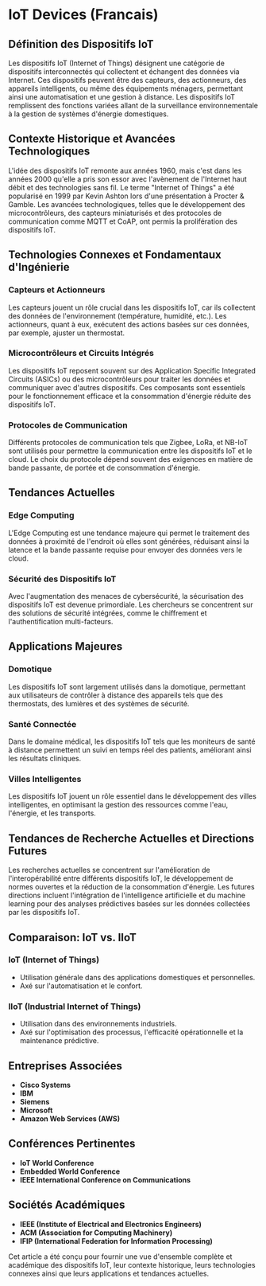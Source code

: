# IoT Devices (Francais)

## Définition des Dispositifs IoT

Les dispositifs IoT (Internet of Things) désignent une catégorie de dispositifs interconnectés qui collectent et échangent des données via Internet. Ces dispositifs peuvent être des capteurs, des actionneurs, des appareils intelligents, ou même des équipements ménagers, permettant ainsi une automatisation et une gestion à distance. Les dispositifs IoT remplissent des fonctions variées allant de la surveillance environnementale à la gestion de systèmes d'énergie domestiques.

## Contexte Historique et Avancées Technologiques

L'idée des dispositifs IoT remonte aux années 1960, mais c'est dans les années 2000 qu'elle a pris son essor avec l'avènement de l'Internet haut débit et des technologies sans fil. Le terme "Internet of Things" a été popularisé en 1999 par Kevin Ashton lors d'une présentation à Procter & Gamble. Les avancées technologiques, telles que le développement des microcontrôleurs, des capteurs miniaturisés et des protocoles de communication comme MQTT et CoAP, ont permis la prolifération des dispositifs IoT.

## Technologies Connexes et Fondamentaux d'Ingénierie

### Capteurs et Actionneurs

Les capteurs jouent un rôle crucial dans les dispositifs IoT, car ils collectent des données de l'environnement (température, humidité, etc.). Les actionneurs, quant à eux, exécutent des actions basées sur ces données, par exemple, ajuster un thermostat. 

### Microcontrôleurs et Circuits Intégrés

Les dispositifs IoT reposent souvent sur des Application Specific Integrated Circuits (ASICs) ou des microcontrôleurs pour traiter les données et communiquer avec d'autres dispositifs. Ces composants sont essentiels pour le fonctionnement efficace et la consommation d'énergie réduite des dispositifs IoT.

### Protocoles de Communication

Différents protocoles de communication tels que Zigbee, LoRa, et NB-IoT sont utilisés pour permettre la communication entre les dispositifs IoT et le cloud. Le choix du protocole dépend souvent des exigences en matière de bande passante, de portée et de consommation d'énergie.

## Tendances Actuelles

### Edge Computing

L'Edge Computing est une tendance majeure qui permet le traitement des données à proximité de l'endroit où elles sont générées, réduisant ainsi la latence et la bande passante requise pour envoyer des données vers le cloud.

### Sécurité des Dispositifs IoT

Avec l'augmentation des menaces de cybersécurité, la sécurisation des dispositifs IoT est devenue primordiale. Les chercheurs se concentrent sur des solutions de sécurité intégrées, comme le chiffrement et l'authentification multi-facteurs.

## Applications Majeures

### Domotique

Les dispositifs IoT sont largement utilisés dans la domotique, permettant aux utilisateurs de contrôler à distance des appareils tels que des thermostats, des lumières et des systèmes de sécurité.

### Santé Connectée

Dans le domaine médical, les dispositifs IoT tels que les moniteurs de santé à distance permettent un suivi en temps réel des patients, améliorant ainsi les résultats cliniques.

### Villes Intelligentes

Les dispositifs IoT jouent un rôle essentiel dans le développement des villes intelligentes, en optimisant la gestion des ressources comme l'eau, l'énergie, et les transports.

## Tendances de Recherche Actuelles et Directions Futures

Les recherches actuelles se concentrent sur l'amélioration de l'interopérabilité entre différents dispositifs IoT, le développement de normes ouvertes et la réduction de la consommation d'énergie. Les futures directions incluent l'intégration de l'intelligence artificielle et du machine learning pour des analyses prédictives basées sur les données collectées par les dispositifs IoT.

## Comparaison: IoT vs. IIoT

### IoT (Internet of Things)

- Utilisation générale dans des applications domestiques et personnelles.
- Axé sur l'automatisation et le confort.

### IIoT (Industrial Internet of Things)

- Utilisation dans des environnements industriels.
- Axé sur l'optimisation des processus, l'efficacité opérationnelle et la maintenance prédictive.

## Entreprises Associées

- **Cisco Systems**
- **IBM**
- **Siemens**
- **Microsoft**
- **Amazon Web Services (AWS)**

## Conférences Pertinentes

- **IoT World Conference**
- **Embedded World Conference**
- **IEEE International Conference on Communications**

## Sociétés Académiques

- **IEEE (Institute of Electrical and Electronics Engineers)**
- **ACM (Association for Computing Machinery)**
- **IFIP (International Federation for Information Processing)**

Cet article a été conçu pour fournir une vue d'ensemble complète et académique des dispositifs IoT, leur contexte historique, leurs technologies connexes ainsi que leurs applications et tendances actuelles.